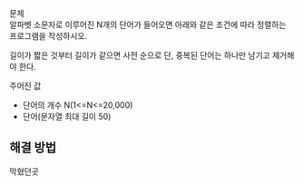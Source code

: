 문제
<br/>
알파벳 소문자로 이루어진 N개의 단어가 들어오면 아래와 같은 조건에 따라 정렬하는 프로그램을 작성하시오.

길이가 짧은 것부터
길이가 같으면 사전 순으로
단, 중복된 단어는 하나만 남기고 제거해야 한다.

주어진 값
- 단어의 개수 N(1<=N<=20,000)
- 단어(문자열 최대 길이 50)

해결 방법
- 
막혔던곳
